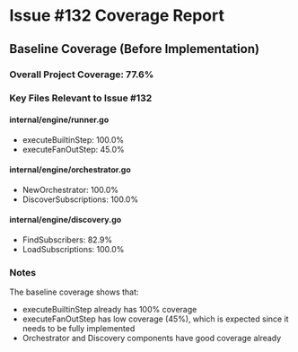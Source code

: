 # Issue #132 Coverage Report

## Baseline Coverage (Before Implementation)

### Overall Project Coverage: 77.6%

### Key Files Relevant to Issue #132

#### internal/engine/runner.go
- executeBuiltinStep: 100.0%
- executeFanOutStep: 45.0%

#### internal/engine/orchestrator.go
- NewOrchestrator: 100.0%
- DiscoverSubscriptions: 100.0%

#### internal/engine/discovery.go
- FindSubscribers: 82.9%
- LoadSubscriptions: 100.0%

### Notes
The baseline coverage shows that:
- executeBuiltinStep already has 100% coverage
- executeFanOutStep has low coverage (45%), which is expected since it needs to be fully implemented
- Orchestrator and Discovery components have good coverage already